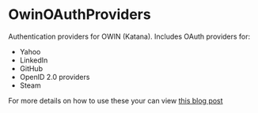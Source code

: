 OwinOAuthProviders
==================
Authentication providers for OWIN (Katana).  Includes OAuth providers for:
- Yahoo
- LinkedIn
- GitHub
- OpenID 2.0 providers
- Steam

For more details on how to use these your can view [this blog post](http://www.beabigrockstar.com/introducing-the-yahoo-linkedin-oauth-security-providers-for-owin)
